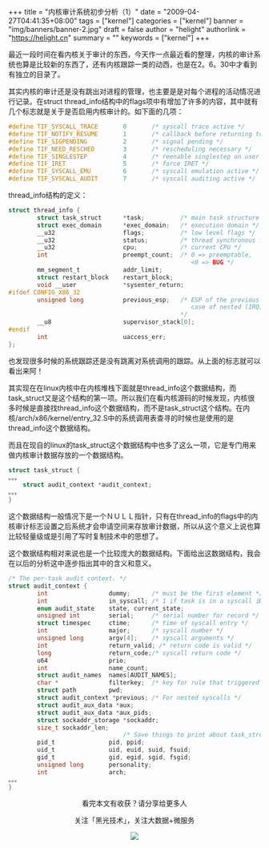 +++
title = "内核审计系统初步分析（1）"
date = "2009-04-27T04:41:35+08:00"
tags = ["kernel"]
categories = ["kernel"]
banner = "img/banners/banner-2.jpg"
draft = false
author = "helight"
authorlink = "https://helight.cn"
summary = ""
keywords = ["kernel"]
+++

最近一段时间在看内核关于审计的东西，今天作一点最近看的整理，内核的审计系统也算是比较新的东西了，还有内核跟踪一类的动西，也是在2。6。30中才看到有独立的目录了。

其实内核的审计还是没有跳出对进程的管理，也主要是是对每个进程的活动情况进行记录。在struct thread_info结构中的flags项中有增加了许多的内容，其中就有几个标志就是关于是否启用内核审计的。如下面的几项：
<!--more-->
```c
#define TIF_SYSCALL_TRACE       0       /* syscall trace active */
#define TIF_NOTIFY_RESUME       1       /* callback before returning to user */
#define TIF_SIGPENDING          2       /* signal pending */
#define TIF_NEED_RESCHED        3       /* rescheduling necessary */
#define TIF_SINGLESTEP          4       /* reenable singlestep on user return*/
#define TIF_IRET                5       /* force IRET */
#define TIF_SYSCALL_EMU         6       /* syscall emulation active */
#define TIF_SYSCALL_AUDIT       7       /* syscall auditing active */
```
thread_info结构的定义：
```c
struct thread_info {
        struct task_struct      *task;          /* main task structure */
        struct exec_domain      *exec_domain;   /* execution domain */
        __u32                   flags;          /* low level flags */
        __u32                   status;         /* thread synchronous flags */
        __u32                   cpu;            /* current CPU */
        int                     preempt_count;  /* 0 => preemptable,
                                                   <0 => BUG */
        mm_segment_t            addr_limit;
        struct restart_block    restart_block;
        void __user             *sysenter_return;
#ifdef CONFIG_X86_32
        unsigned long           previous_esp;   /* ESP of the previous stack in
                                                   case of nested (IRQ) stacks
                                                */
        __u8                    supervisor_stack[0];
#endif
        int                     uaccess_err;
};
```
也发现很多时候的系统跟踪还是没有跳离对系统调用的跟踪。从上面的标志就可以看出来阿！

   其实现在在linux内核中在内核堆栈下面就是thread_info这个数据结构，而task_struct又是这个结构的第一项。所以我们在看内核源码的时候发现，内核很多时候是直接找thread_info这个数据结构，而不是task_struct这个结构。在内核/arch/x86/kernel/entry_32.S中的系统调用表查寻的时候也是使用的是thread_info这个数据结构。
  
  而且在现自的linux的task_struct这个数据结构中也多了这么一项，它是专门用来做内核审计数据存放的一个数据结构。

```c
struct task_struct {
。。。
	struct audit_context *audit_context; 
。。。
}
```

  这个数据结构一般情况下是一个ＮＵＬＬ指针，只有在thread_info的flags中的内核审计标志设置之后系统才会申请空间来存放审计数据，所以从这个意义上说也算比较轻量级或是引用了写时复制技术中的思想了。

  这个数据结构相对来说也是一个比较庞大的数据结构。下面给出这数据结构，我会在以后的分析这中逐步指出其中的含义和意义。
```c
/* The per-task audit context. */
struct audit_context {
        int                 dummy;      /* must be the first element */
        int                 in_syscall; /* 1 if task is in a syscall 该值是：1 则表示任务在系统调用中 */
        enum audit_state    state, current_state;
        unsigned int        serial;     /* serial number for record */
        struct timespec     ctime;      /* time of syscall entry */
        int                 major;      /* syscall number */
        unsigned long       argv[4];    /* syscall arguments */
        int                 return_valid; /* return code is valid */
        long                return_code;/* syscall return code */
        u64                 prio;
        int                 name_count;
        struct audit_names  names[AUDIT_NAMES];
        char *              filterkey;  /* key for rule that triggered record */
        struct path         pwd;
        struct audit_context *previous; /* For nested syscalls */
        struct audit_aux_data *aux;
        struct audit_aux_data *aux_pids;
        struct sockaddr_storage *sockaddr;
        size_t sockaddr_len;
                                /* Save things to print about task_struct */
        pid_t               pid, ppid;
        uid_t               uid, euid, suid, fsuid;
        gid_t               gid, egid, sgid, fsgid;
        unsigned long       personality;
        int                 arch;
。。。
}
```

<center>
看完本文有收获？请分享给更多人<br>

关注「黑光技术」，关注大数据+微服务<br>

![](/img/qrcode_helight_tech.jpg)
</center>
